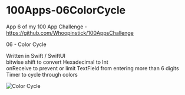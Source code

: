 # 100Apps-06ColorCycle

App 6 of my 100 App Challenge - https://github.com/Whoopinstick/100AppsChallenge

06 - Color Cycle

Written in Swift / SwiftUI <br>
bitwise shift to convert Hexadecimal to Int <br>
onReceive to prevent or limit TextField from entering more than 6 digits <br>
Timer to cycle through colors <br>

![Color Cycle](./ColorCycle.gif)
